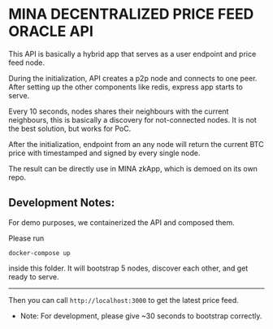 # MINA DECENTRALIZED PRICE FEED ORACLE API

This API is basically a hybrid app that serves as a user endpoint and price feed node.

During the initialization, API creates a p2p node and connects to one peer. After setting up the other components like redis, express app starts to serve.

Every 10 seconds, nodes shares their neighbours with the current neighbours, this is basically a discovery for not-connected nodes. It is not the best solution, but works for PoC.

After the initialization, endpoint from an any node will return the current BTC price with timestamped and signed by every single node.

The result can be directly use in MINA zkApp, which is demoed on its own repo.

## Development Notes:
For demo purposes, we containerized the API and composed them.

Please run

    docker-compose up

inside this folder. It will bootstrap 5 nodes, discover each other, and get ready to serve.

---

Then you can call `http://localhost:3000` to get the latest price feed.
* Note: For development, please give ~30 seconds to bootstrap correctly.